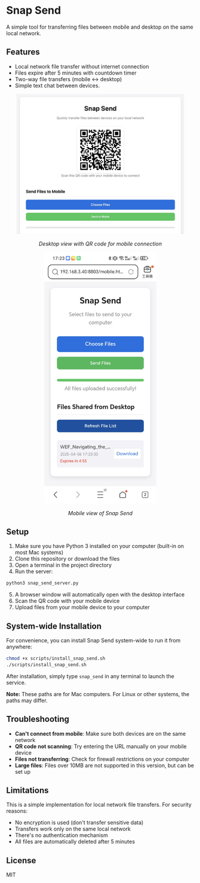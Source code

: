 # Snap Send

A simple tool for transferring files between mobile and desktop on the same local network.

## Features

- Local network file transfer without internet connection
- Files expire after 5 minutes with countdown timer
- Two-way file transfers (mobile ↔ desktop)
- Simple text chat between devices.

<div align="center">
  <img src="screenshots/desktop_view.jpg" width="450" alt="Desktop view">
  <p><em>Desktop view with QR code for mobile connection</em></p>

  <img src="screenshots/mobile_view.jpg" width="300" alt="Mobile view">
  <p><em>Mobile view of Snap Send</em></p>
</div>

## Setup

1. Make sure you have Python 3 installed on your computer (built-in on most Mac systems)
2. Clone this repository or download the files
3. Open a terminal in the project directory
4. Run the server:

```bash
python3 snap_send_server.py
```

5. A browser window will automatically open with the desktop interface
6. Scan the QR code with your mobile device
7. Upload files from your mobile device to your computer 

## System-wide Installation

For convenience, you can install Snap Send system-wide to run it from anywhere:

```bash
chmod +x scripts/install_snap_send.sh
./scripts/install_snap_send.sh
```

After installation, simply type `snap_send` in any terminal to launch the service.

**Note:** These paths are for Mac computers. For Linux or other systems, the paths may differ.

## Troubleshooting

- **Can't connect from mobile**: Make sure both devices are on the same network
- **QR code not scanning**: Try entering the URL manually on your mobile device
- **Files not transferring**: Check for firewall restrictions on your computer
- **Large files**: Files over 10MB are not supported in this version, but can be set up

## Limitations

This is a simple implementation for local network file transfers. For security reasons:

- No encryption is used (don't transfer sensitive data)
- Transfers work only on the same local network
- There's no authentication mechanism
- All files are automatically deleted after 5 minutes

## License

MIT 
